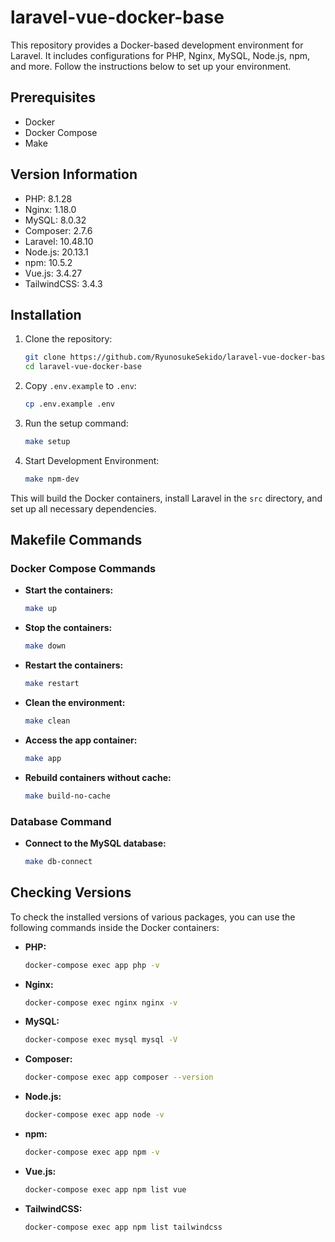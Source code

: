 # laravel-vue-docker-base

This repository provides a Docker-based development environment for Laravel. It includes configurations for PHP, Nginx, MySQL, Node.js, npm, and more. Follow the instructions below to set up your environment.

## Prerequisites

- Docker
- Docker Compose
- Make

## Version Information

- PHP: 8.1.28
- Nginx: 1.18.0
- MySQL: 8.0.32
- Composer: 2.7.6
- Laravel: 10.48.10
- Node.js: 20.13.1
- npm: 10.5.2
- Vue.js: 3.4.27
- TailwindCSS: 3.4.3

## Installation

1. Clone the repository:

    ```sh
    git clone https://github.com/RyunosukeSekido/laravel-vue-docker-base.git
    cd laravel-vue-docker-base
    ```

2. Copy `.env.example` to `.env`:

    ```sh
    cp .env.example .env
    ```

3. Run the setup command:

    ```sh
    make setup
    ```
4. Start Development Environment:  

    ```sh
    make npm-dev
    ```

This will build the Docker containers, install Laravel in the `src` directory, and set up all necessary dependencies.

## Makefile Commands

### Docker Compose Commands

- **Start the containers:**

    ```sh
    make up
    ```

- **Stop the containers:**

    ```sh
    make down
    ```

- **Restart the containers:**

    ```sh
    make restart
    ```

- **Clean the environment:**

    ```sh
    make clean
    ```

- **Access the app container:**

    ```sh
    make app
    ```

- **Rebuild containers without cache:**

    ```sh
    make build-no-cache
    ```

### Database Command

- **Connect to the MySQL database:**

    ```sh
    make db-connect
    ```

## Checking Versions

To check the installed versions of various packages, you can use the following commands inside the Docker containers:

- **PHP:**

    ```sh
    docker-compose exec app php -v
    ```

- **Nginx:**

    ```sh
    docker-compose exec nginx nginx -v
    ```

- **MySQL:**

    ```sh
    docker-compose exec mysql mysql -V
    ```

- **Composer:**

    ```sh
    docker-compose exec app composer --version
    ```

- **Node.js:**

    ```sh
    docker-compose exec app node -v
    ```

- **npm:**

    ```sh
    docker-compose exec app npm -v
    ```

- **Vue.js:**

    ```sh
    docker-compose exec app npm list vue
    ```

- **TailwindCSS:**

    ```sh
    docker-compose exec app npm list tailwindcss
    ```
